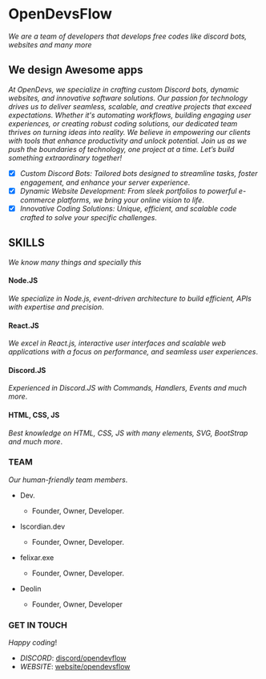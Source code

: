 # OpenDevsFlow

*We are a team of developers that develops free codes like discord bots, websites and many more*

## We design Awesome apps

*At OpenDevs, we specialize in crafting custom Discord bots, dynamic websites, and innovative software solutions. Our passion for technology drives us to deliver seamless, scalable, and creative projects that exceed expectations. Whether it's automating workflows, building engaging user experiences, or creating robust coding solutions, our dedicated team thrives on turning ideas into reality. We believe in empowering our clients with tools that enhance productivity and unlock potential. Join us as we push the boundaries of technology, one project at a time. Let’s build something extraordinary together!*

- [x] *Custom Discord Bots: Tailored bots designed to streamline tasks, foster engagement, and enhance your server experience*.
- [x] *Dynamic Website Development: From sleek portfolios to powerful e-commerce platforms, we bring your online vision to life*.
- [x] *Innovative Coding Solutions: Unique, efficient, and scalable code crafted to solve your specific challenges*.

## SKILLS

*We know many things and specially this*

#### Node.JS
*We specialize in Node.js, event-driven architecture to build efficient, APIs with expertise and precision*.

#### React.JS
*We excel in React.js, interactive user interfaces and scalable web applications with a focus on performance, and seamless user experiences*.

#### Discord.JS
*Experienced in Discord.JS with Commands, Handlers, Events and much more*.

#### HTML, CSS, JS
*Best knowledge on HTML, CSS, JS with many elements, SVG, BootStrap and much more*.

### TEAM

*Our human-friendly team members*.

- Dev.
  - Founder, Owner, Developer.

- Iscordian.dev
  - Founder, Owner, Developer.

- felixar.exe
  - Founder, Owner, Developer.

- Deolin
  - Founder, Owner, Developer

### GET IN TOUCH

*Happy coding*!

- *DISCORD*: [discord/opendevflow](https://dsc.gg/od-flow)
- *WEBSITE*: [website/opendevsflow](https://odf.pages.dev)
